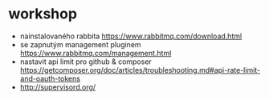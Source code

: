 # workshop

- nainstalovaného rabbita https://www.rabbitmq.com/download.html
- se zapnutým management pluginem https://www.rabbitmq.com/management.html
- nastavit api limit pro github & composer https://getcomposer.org/doc/articles/troubleshooting.md#api-rate-limit-and-oauth-tokens
- http://supervisord.org/
